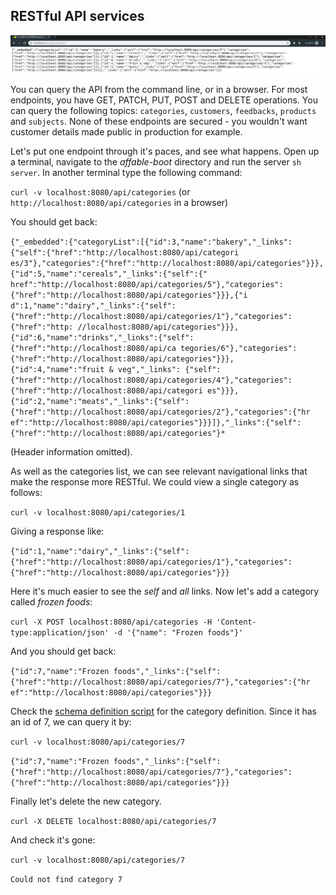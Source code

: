 ## RESTful API services

![RESTful](/rest.png "RESTful") 

You can query the API from the command line, or in a browser. For most endpoints, you have GET, PATCH, PUT, POST and DELETE operations. You can query the following topics: `categories`, `customers`, `feedbacks`, `products` and `subjects`. None of these endpoints are secured - you wouldn't want customer details made public in production for example.

Let's put one endpoint through it's paces, and see what happens. Open up a terminal, navigate to the *affable-boot* directory and run the server `sh server`. In another terminal type the following command: 

`curl -v localhost:8080/api/categories` (or `http://localhost:8080/api/categories` in a browser)

You should get back: 

`
{"_embedded":{"categoryList":[{"id":3,"name":"bakery","_links":{"self":{"href":"http://localhost:8080/api/categori
es/3"},"categories":{"href":"http://localhost:8080/api/categories"}}},{"id":5,"name":"cereals","_links":{"self":{"
href":"http://localhost:8080/api/categories/5"},"categories":{"href":"http://localhost:8080/api/categories"}}},{"i
d":1,"name":"dairy","_links":{"self":{"href":"http://localhost:8080/api/categories/1"},"categories":{"href":"http:
//localhost:8080/api/categories"}}},{"id":6,"name":"drinks","_links":{"self":{"href":"http://localhost:8080/api/ca
tegories/6"},"categories":{"href":"http://localhost:8080/api/categories"}}},{"id":4,"name":"fruit & veg","_links":
{"self":{"href":"http://localhost:8080/api/categories/4"},"categories":{"href":"http://localhost:8080/api/categori
es"}}},{"id":2,"name":"meats","_links":{"self":{"href":"http://localhost:8080/api/categories/2"},"categories":{"hr
ef":"http://localhost:8080/api/categories"}}}]},"_links":{"self":{"href":"http://localhost:8080/api/categories"}* 
`

(Header information omitted). 

As well as the categories list, we can see relevant navigational links that make the response more RESTful.
We could view a single category as follows: 

`curl -v localhost:8080/api/categories/1`

Giving a response like: 

`
{"id":1,"name":"dairy","_links":{"self":{"href":"http://localhost:8080/api/categories/1"},"categories":{"href":"http://localhost:8080/api/categories"}}}
`

Here it's much easier to see the *self* and *all* links. Now let's add a category called *frozen foods*:

`curl -X POST localhost:8080/api/categories -H 'Content-type:application/json' -d '{"name": "Frozen foods"}'`

And you should get back: 

`
{"id":7,"name":"Frozen foods","_links":{"self":{"href":"http://localhost:8080/api/categories/7"},"categories":{"hr
ef":"http://localhost:8080/api/categories"}}}
`

Check the [schema definition script](./mysql/schema.sql) for the category definition.
Since it has an id of 7, we can query it by:

`curl -v localhost:8080/api/categories/7`

`
{"id":7,"name":"Frozen foods","_links":{"self":{"href":"http://localhost:8080/api/categories/7"},"categories":{"href":"http://localhost:8080/api/categories"}}}
`

Finally let's delete the new category.

`curl -X DELETE localhost:8080/api/categories/7`

And check it's gone:

`curl -v localhost:8080/api/categories/7`

`
Could not find category 7
`